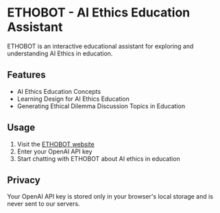 # ETHOBOT - AI Ethics Education Assistant

ETHOBOT is an interactive educational assistant for exploring and understanding AI Ethics in education.

## Features
- AI Ethics Education Concepts
- Learning Design for AI Ethics Education
- Generating Ethical Dilemma Discussion Topics in Education

## Usage
1. Visit the [ETHOBOT website](https://educatian.github.io/ETHOBOT_ENG/)
2. Enter your OpenAI API key
3. Start chatting with ETHOBOT about AI ethics in education

## Privacy
Your OpenAI API key is stored only in your browser's local storage and is never sent to our servers. 